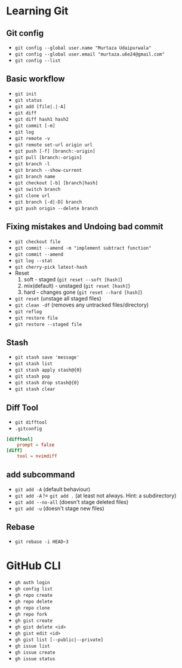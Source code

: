 # Learning Git

## Git config

* `git config --global user.name "Murtaza Udaipurwala"`
* `git config --global user.email "murtaza.u6e24@gmail.com"`
* `git config --list`

## Basic workflow

* `git init`
* `git status`
* `git add [file|.|-A]`
* `git diff`
* `git diff hash1 hash2`
* `git commit [-m]`
* `git log`
* `git remote -v`
* `git remote set-url origin url`
* `git push [-f] [branch:-origin]`
* `git pull [branch:-origin]`
* `git branch -l`
* `git branch --show-current`
* `git branch name`
* `git checkout [-b] [branch|hash]`
* `git switch branch`
* `git clone url`
* `git branch [-d|-D] branch`
* `git push origin --delete branch`

## Fixing mistakes and Undoing bad commit

* `git checkout file`
* `git commit --amend -m "implement subtract function"`
* `git commit --amend`
* `git log --stat`
* `git cherry-pick latest-hash`
* Reset
    1. soft - staged (`git reset --soft [hash]`)
    2. mix(default) - unstaged (`git reset [hash]`)
    3. hard - changes gone (`git reset --hard [hash]`)
* `git reset` (unstage all staged files)
* `git clean -df` (removes any untracked files/directory)
* `git reflog`
* `git restore file`
* `git restore --staged file`

## Stash

* `git stash save 'message'`
* `git stash list`
* `git stash apply stash@{0}`
* `git stash pop`
* `git stash drop stash@{0}`
* `git stash clear`

## Diff Tool

* `git difftool`
* `.gitconfig`

```toml
[difftool]
    prompt = false
[diff]
    tool = nvimdiff
```

## add subcommand

* `git add -A` (default behaviour)
* `git add -A` != `git add .` (at least not always. Hint: a subdirectory)
* `git add --no-all` (doesn't stage deleted files)
* `git add -u` (doesn't stage new files)

## Rebase

* `git rebase -i HEAD~3`

# GitHub CLI

* `gh auth login`
* `gh config list`
* `gh repo create`
* `gh repo delete`
* `gh repo clone`
* `gh repo fork`
* `gh gist create`
* `gh gist delete <id>`
* `gh gist edit <id>`
* `gh gist list [--public|--private]`
* `gh issue list`
* `gh issue create`
* `gh issue status`
